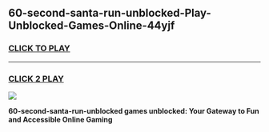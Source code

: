 
## 60-second-santa-run-unblocked-Play-Unblocked-Games-Online-44yjf
<h3>
<a href="https://premium76.site?title=60-second-santa-run-unblocked&ref=25A">CLICK TO PLAY</a></h3>
<hr>

<h3>
<a href="https://premium76.site?title=60-second-santa-run-unblocked&ref=25A">CLICK 2 PLAY</a>
  
</h3>

<a href="https://premium76.site?title=60-second-santa-run-unblocked&ref=25A"><img src="https://clearcache.store/games.png"></a>


**60-second-santa-run-unblocked games unblocked: Your Gateway to Fun and Accessible Online Gaming**
